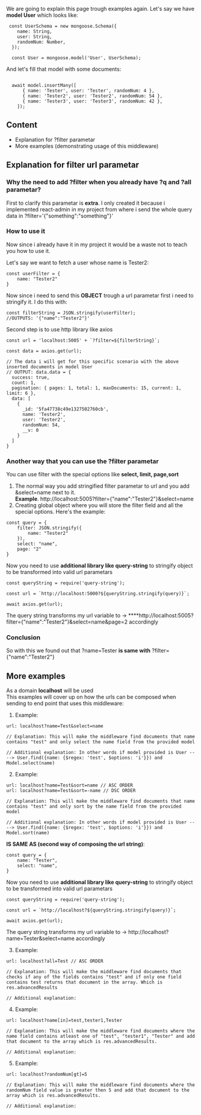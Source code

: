 We are going to explain this page trough examples again.
Let's say we have **model User** which looks like:

```
 const UserSchema = new mongoose.Schema({
    name: String,
    user: String,
    randomNum: Number,
  });

  const User = mongoose.model('User', UserSchema);
```

And let's fill that model with some documents:

```

  await model.insertMany([
      { name: 'Tester', user: 'Tester', randomNum: 4 },
      { name: 'Tester2', user: 'Tester2', randomNum: 54 },
      { name: 'Tester3', user: 'Tester3', randomNum: 42 },
    ]);

```

## Content

- Explanation for ?filter parametar
- More examples (demonstrating usage of this middleware)

## Explanation for filter url parametar

### Why the need to add ?filter when you already have ?q and ?all parametar?

First to clarify this parametar is **extra**. I only created it because i implemented react-admin in my project from where i send the whole query data in ?filter='{"something":"something"}'

### How to use it

Now since i already have it in my project it would be a waste not to teach you how to use it.

Let's say we want to fetch a user whose name is Tester2:

```
const userFilter = {
    name: "Tester2"
}
```

Now since i need to send this **OBJECT** trough a url parametar first i need to stringify it. I do this with:

```
const filterString = JSON.stringify(userFilter);
//OUTPUTS: '{"name":"Tester2"}'
```

Second step is to use http library like axios

```
const url = 'localhost:5005' + `?filter=${filterString}`;

const data = axios.get(url);

// The data i will get for this specific scenario with the above inserted documents in model User
// OUTPUT: data.data = {
  success: true,
  count: 1,
  pagination: { pages: 1, total: 1, maxDocuments: 15, current: 1, limit: 6 },
  data: [
    {
      _id: '5fa47738c49e1327502760cb',
      name: 'Tester2',
      user: 'Tester2',
      randomNum: 54,
      __v: 0
    }
  ]
}
```

### Another way that you can use the ?filter parametar

You can use filter with the special options like **select, limit, page,sort**

1. The normal way you add stringified filter parametar to url and you add &select=name next to it.  
   **Example**. http://localhost:5005?filter={"name":"Tester2"}&select=name
2. Creating global object where you will store the filter field and all the special options. Here's the example:

```
const query = {
    filter: JSON.stringify({
        name: "Tester2"
    }),
    select: "name",
    page: "2"
}
```

Now you need to use **additional library like query-string** to stringify object to be transformed into valid url parametars

```
const queryString = require('query-string');

const url = `http://localhost:5000?${queryString.stringify(query)}`;

await axios.get(url);
```

The query string transforms my url variable to -> \*\*\*\*http://localhost:5005?filter={"name":"Tester2"}&select=name&page=2 accordingly

### Conclusion

So with this we found out that ?name=Tester **is same with** ?filter={"name":"Tester2"}

## More examples

As a domain **localhost** will be used  
This examples will cover up on how the urls can be composed when sending to end point that uses this middleware:

1. Example:

```
url: localhost?name=Test&select=name

// Explanation: This will make the middleware find documents that name contains "test" and only select the name field from the provided model

// Additional explanation: In other words if model provided is User ----> User.find({name: {$regex: 'test', $options: 'i'}}) and Model.select(name)
```

2. Example:

```
url: localhost?name=Test&sort=name // ASC ORDER
url: localhost?name=Test&sort=-name // DSC ORDER

// Explanation: This will make the middleware find documents that name contains "test" and only sort by the name field from the provided model

// Additional explanation: In other words if model provided is User ----> User.find({name: {$regex: 'test', $options: 'i'}}) and Model.sort(name)
```

**IS SAME AS (second way of composing the url string)**:

```
const query = {
    name: "Tester",
    select: "name",
}
```

Now you need to use **additional library like query-string** to stringify object to be transformed into valid url parametars

```
const queryString = require('query-string');

const url = `http://localhost?${queryString.stringify(query)}`;

await axios.get(url);
```

The query string transforms my url variable to -> http://localhost?name=Tester&select=name accordingly

3. Example:

```
url: localhost?all=Test // ASC ORDER

// Explanation: This will make the middleware find documents that checks if any of the fields contains "test" and if only one field contains test returns that document in the array. Which is res.advancedResults

// Additional explanation:
```

4. Example:

```
url: localhost?name[in]=test,tester1,Tester

// Explanation: This will make the middleware find documents where the name field contains atleast one of "test", "tester1", "Tester" and add that document to the array which is res.advancedResults.

// Additional explanation:
```

5. Example:

```
url: localhost?randomNum[gt]=5

// Explanation: This will make the middleware find documents where the randomNum field value is greater then 5 and add that document to the array which is res.advancedResults.

// Additional explanation:
```
